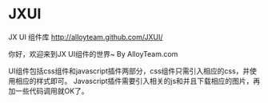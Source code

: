 JXUI
====

JX UI 组件库
http://alloyteam.github.com/JXUI/

你好，欢迎来到JX UI组件的世界~
By AlloyTeam.com

UI组件包括css组件和javascript插件两部分，css组件只需引入相应的css，并使用相应的样式即可。
Javascript插件需要引入相关的js和并且下载相应的图片，再加一些代码调用就OK了。

